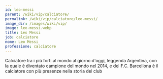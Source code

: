 ```yaml
---
id: leo-messi
parent: /wiki/vip/calciatore/
permalink: /wiki/vip/calciatore/leo-messi/
image_dir: /images/wiki/vip/
image: leo-messi.webp
title: Leo Messi
job: calciatore
nome: Leo Messi
professione: calciatore
---
```

Calciatore tra i più forti al mondo al giorno d'oggi, leggenda Argentina, con la quale è diventato campione del mondo nel 2014, e del F.C. Barcellona è il calciatore con più presenze nella storia del club 